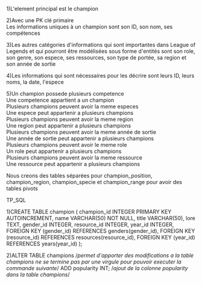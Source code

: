 1)L'element principal est le champion

2)Avec une PK clé primaire  
Les informations uniques à un champion sont son ID, son nom, ses compétences

3)Les autres catégories d'informations qui sont importantes dans League of Legends et qui pourront être modélisées sous forme d'entités sont son role, son genre, son espece, ses ressources, son type de portée, sa region et son année de sortie

4)Les informations qui sont nécessaires pour les décrire sont leurs ID, leurs noms, la date, l'espece

5)Un champion possede plusieurs competence  
Une competence appartient a un champion  
Plusieurs champions peuvent avoir la meme especes  
Une espece peut appartenir a plusieurs champions  
Plusieurs champions peuvent avoir la meme region   
Une region peut appartenir a plusieurs champions  
Plusieurs champions peuvent avoir la meme année de sortie   
Une année de sortie peut appartenir a plusieurs champions  
Plusieurs champions peuvent avoir le meme role   
Un role peut appartenir a plusieurs champions  
Plusieurs champions peuvent avoir la meme ressource   
Une ressource peut appartenir a plusieurs champions  

Nous creons des tables séparées pour champion_position, champion_region, champion_specie et champion_range pour avoir des tables pivots

TP_SQL

1)CREATE TABLE champion (
	champion_id INTEGER PRIMARY KEY AUTOINCREMENT,
	name VARCHAR(50) NOT NULL,
	title VARCHAR(50),
	lore TEXT,
	gender_id INTEGER,
	resource_id INTEGER,
	year_id INTEGER,
	FOREIGN KEY (gender_id) REFERENCES genders(gender_id),
	FOREIGN KEY (resource_id) REFERENCES resources(resource_id),
	FOREIGN KEY (year_id) REFERENCES years(year_id)
);

2)ALTER TABLE champions /*permet d'apporter des modifications a la table champions ne se termine pas par une virgule pour pouvoir executer la commande suivante*/
ADD popularity INT; /*ajout de la colonne popularity dans la table champions*/
